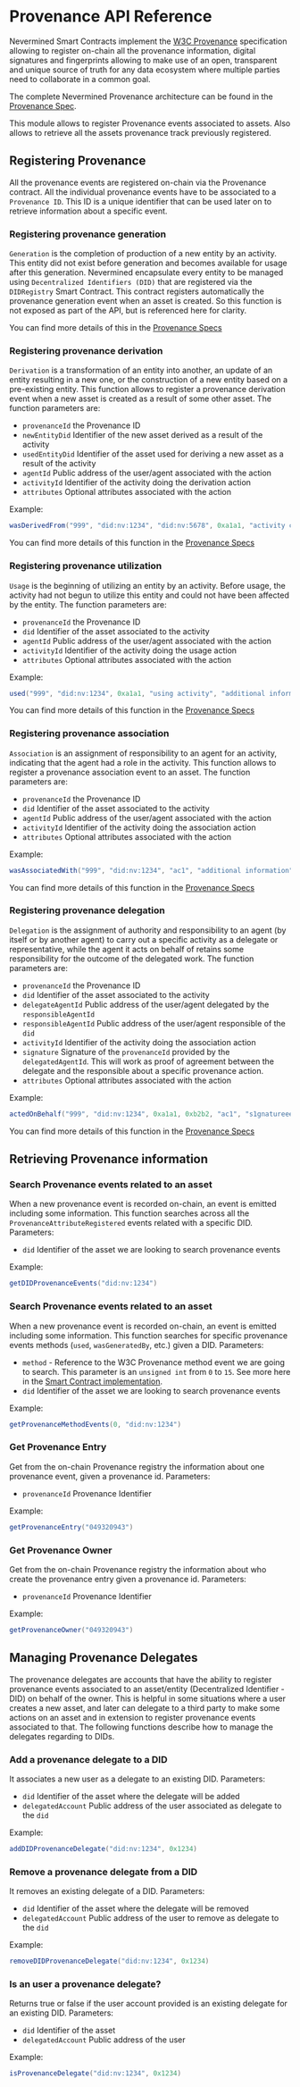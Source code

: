# Provenance API Reference

Nevermined Smart Contracts implement the [W3C Provenance](https://www.w3.org/TR/prov-overview/) specification allowing to register on-chain all the provenance information, digital signatures and fingerprints allowing to make use of an open, transparent and unique source of truth for any data ecosystem where multiple parties need to collaborate in a common goal.

The complete Nevermined Provenance architecture can be found in the [Provenance Spec](../../architecture/specs/provenance/README.md#usage-used).

This module allows to register Provenance events associated to assets. Also allows to retrieve all the assets provenance track previously registered.

## Registering Provenance

All the provenance events are registered on-chain via the Provenance contract. All the individual provenance events have to be associated to a `Provenance ID`. This ID is a unique identifier that can be used later on to retrieve information about a specific event.

### Registering provenance generation

`Generation` is the completion of production of a new entity by an activity. This entity did not exist before generation and becomes available for usage after this generation.
Nevermined encapsulate every entity to be managed using `Decentralized Identifiers (DID)` that are registered via the `DIDRegistry` Smart Contract.
This contract registers automatically the provenance generation event when an asset is created. So this function is not exposed as part of the API, but is referenced here for clarity.

You can find more details of this in the [Provenance Specs](architecture/specs/provenance/#generation-register-a-new-entity-generated-by-an-agent-wasgeneratedby)

### Registering provenance derivation

`Derivation` is a transformation of an entity into another, an update of an entity resulting in a new one, or the construction of a new entity based on a pre-existing entity.
This function allows to register a provenance derivation event when a new asset is created as a result of some other asset. The function parameters are:

* `provenanceId` the Provenance ID
* `newEntityDid` Identifier of the new asset derived as a result of the activity
* `usedEntityDid` Identifier of the asset used for deriving a new asset as a result of the activity
* `agentId` Public address of the user/agent associated with the action
* `activityId` Identifier of the activity doing the derivation action
* `attributes` Optional attributes associated with the action

Example:

```java
wasDerivedFrom("999", "did:nv:1234", "did:nv:5678", 0xa1a1, "activity creating asset", "+ information")
```

You can find more details of this function in the [Provenance Specs](architecture/specs/provenance/#derivation-register-relationship-between-source-and-derived-entities-wasderivedfrom)


### Registering provenance utilization

`Usage` is the beginning of utilizing an entity by an activity. Before usage, the activity had not begun to utilize this entity and could not have been affected by the entity.
The function parameters are:

* `provenanceId` the Provenance ID
* `did` Identifier of the asset associated to the activity
* `agentId` Public address of the user/agent associated with the action
* `activityId` Identifier of the activity doing the usage action
* `attributes` Optional attributes associated with the action

Example:

```java
used("999", "did:nv:1234", 0xa1a1, "using activity", "additional information")
```

You can find more details of this function in the [Provenance Specs](architecture/specs/provenance/#usage-used)


### Registering provenance association

`Association` is an assignment of responsibility to an agent for an activity, indicating that the agent had a role in the activity.
This function allows to register a provenance association event to an asset. The function parameters are:

* `provenanceId` the Provenance ID
* `did` Identifier of the asset associated to the activity
* `agentId` Public address of the user/agent associated with the action
* `activityId` Identifier of the activity doing the association action
* `attributes` Optional attributes associated with the action

Example:

```java
wasAssociatedWith("999", "did:nv:1234", "ac1", "additional information")
```

You can find more details of this function in the [Provenance Specs](architecture/specs/provenance/#association-wasassociatedwith)


### Registering provenance delegation

`Delegation` is the assignment of authority and responsibility to an agent (by itself or by another agent) to carry out a specific activity as a delegate or representative, while the agent it acts on behalf of retains some responsibility for the outcome of the delegated work.
The function parameters are:

* `provenanceId` the Provenance ID
* `did` Identifier of the asset associated to the activity
* `delegateAgentId` Public address of the user/agent delegated by the `responsibleAgentId`
* `responsibleAgentId` Public address of the user/agent responsible of the `did`
* `activityId` Identifier of the activity doing the association action
* `signature` Signature of the `provenanceId` provided by the `delegatedAgentId`. This will work as proof of agreement between the delegate and the responsible about a specific provenance action.
* `attributes` Optional attributes associated with the action

Example:

```java
actedOnBehalf("999", "did:nv:1234", 0xa1a1, 0xb2b2, "ac1", "s1gnatureeeee", "additional information")
```

You can find more details of this function in the [Provenance Specs](architecture/specs/provenance/#delegation-actedonbehalfof)


## Retrieving Provenance information

### Search Provenance events related to an asset

When a new provenance event is recorded on-chain, an event is emitted including some information.
This function searches across all the `ProvenanceAttributeRegistered` events related with a specific DID. Parameters:

* `did` Identifier of the asset we are looking to search provenance events

Example:

```java
getDIDProvenanceEvents("did:nv:1234")
```

### Search Provenance events related to an asset

When a new provenance event is recorded on-chain, an event is emitted including some information.
This function searches for specific provenance events methods (`used`, `wasGeneratedBy`, etc.) given a DID. Parameters:

* `method` - Reference to the W3C Provenance method event we are going to search. This parameter is an `unsigned int` from `0` to `15`. See more here in the [Smart Contract implementation](https://github.com/nevermined-io/contracts/blob/master/contracts/registry/ProvenanceRegistry.sol#L58).
* `did` Identifier of the asset we are looking to search provenance events

Example:

```java
getProvenanceMethodEvents(0, "did:nv:1234")
```

### Get Provenance Entry

Get from the on-chain Provenance registry the information about one provenance event, given a provenance id.
Parameters:

* `provenanceId` Provenance Identifier

Example:

```java
getProvenanceEntry("049320943")
```

### Get Provenance Owner

Get from the on-chain Provenance registry the information about who create the provenance entry given a provenance id.
Parameters:

* `provenanceId` Provenance Identifier

Example:

```java
getProvenanceOwner("049320943")
```



## Managing Provenance Delegates

The provenance delegates are accounts that have the ability to register provenance events associated to an asset/entity (Decentralized Identifier - DID) on behalf of the owner.
This is helpful in some situations where a user creates a new asset, and later can delegate to a third party to make some actions on an asset and in extension to register provenance events associated to that.
The following functions describe how to manage the delegates regarding to DIDs.

### Add a provenance delegate to a DID

It associates a new user as a delegate to an existing DID. Parameters:

* `did` Identifier of the asset where the delegate will be added
* `delegatedAccount` Public address of the user associated as delegate to the `did`

Example:

```java
addDIDProvenanceDelegate("did:nv:1234", 0x1234)
```


### Remove a provenance delegate from a DID

It removes an existing delegate of a DID. Parameters:

* `did` Identifier of the asset where the delegate will be removed
* `delegatedAccount` Public address of the user to remove as delegate to the `did`

Example:

```java
removeDIDProvenanceDelegate("did:nv:1234", 0x1234)
```


### Is an user a provenance delegate?

Returns true or false if the user account provided is an existing delegate for an existing DID. Parameters:

* `did` Identifier of the asset
* `delegatedAccount` Public address of the user

Example:

```java
isProvenanceDelegate("did:nv:1234", 0x1234)
```

